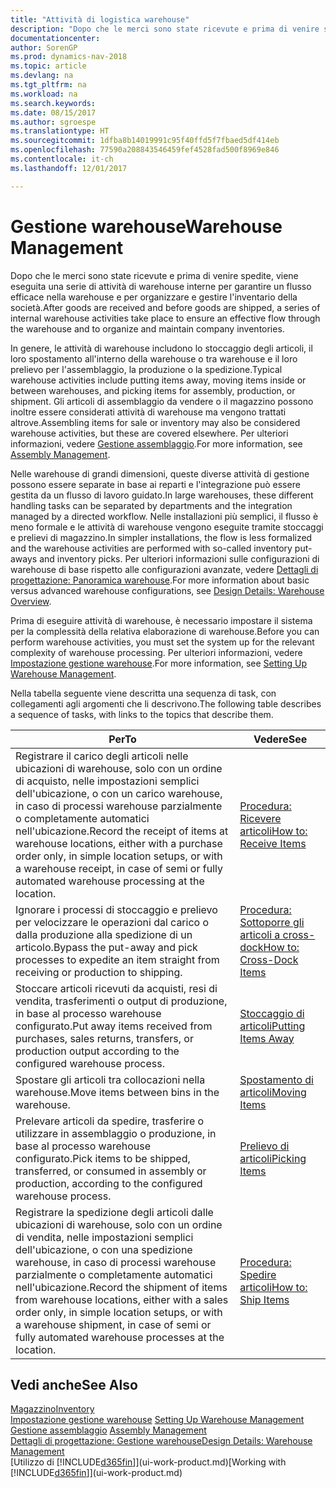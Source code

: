 ```yaml
---
title: "Attività di logistica warehouse"
description: "Dopo che le merci sono state ricevute e prima di venire spedite, viene eseguita una serie di attività di warehouse interne per garantire un flusso efficace nella warehouse e per organizzare e gestire l'inventario della società."
documentationcenter: 
author: SorenGP
ms.prod: dynamics-nav-2018
ms.topic: article
ms.devlang: na
ms.tgt_pltfrm: na
ms.workload: na
ms.search.keywords: 
ms.date: 08/15/2017
ms.author: sgroespe
ms.translationtype: HT
ms.sourcegitcommit: 1dfba8b14019991c95f40ffd5f7fbaed5df414eb
ms.openlocfilehash: 77590a208843546459fef4528fad500f8969e846
ms.contentlocale: it-ch
ms.lasthandoff: 12/01/2017

---
```

# <a name="warehouse-management"></a><span data-ttu-id="b8533-103">Gestione warehouse</span><span class="sxs-lookup"><span data-stu-id="b8533-103">Warehouse Management</span></span>
<span data-ttu-id="b8533-104">Dopo che le merci sono state ricevute e prima di venire spedite, viene eseguita una serie di attività di warehouse interne per garantire un flusso efficace nella warehouse e per organizzare e gestire l'inventario della società.</span><span class="sxs-lookup"><span data-stu-id="b8533-104">After goods are received and before goods are shipped, a series of internal warehouse activities take place to ensure an effective flow through the warehouse and to organize and maintain company inventories.</span></span>

<span data-ttu-id="b8533-105">In genere, le attività di warehouse includono lo stoccaggio degli articoli, il loro spostamento all'interno della warehouse o tra warehouse e il loro prelievo per l'assemblaggio, la produzione o la spedizione.</span><span class="sxs-lookup"><span data-stu-id="b8533-105">Typical warehouse activities include putting items away, moving items inside or between warehouses, and picking items for assembly, production, or shipment.</span></span> <span data-ttu-id="b8533-106">Gli articoli di assemblaggio da vendere o il magazzino possono inoltre essere considerati attività di warehouse ma vengono trattati altrove.</span><span class="sxs-lookup"><span data-stu-id="b8533-106">Assembling items for sale or inventory may also be considered warehouse activities, but these are covered elsewhere.</span></span> <span data-ttu-id="b8533-107">Per ulteriori informazioni, vedere [Gestione assemblaggio](assembly-assemble-items.md).</span><span class="sxs-lookup"><span data-stu-id="b8533-107">For more information, see [Assembly Management](assembly-assemble-items.md).</span></span>  

<span data-ttu-id="b8533-108">Nelle warehouse di grandi dimensioni, queste diverse attività di gestione possono essere separate in base ai reparti e l'integrazione può essere gestita da un flusso di lavoro guidato.</span><span class="sxs-lookup"><span data-stu-id="b8533-108">In large warehouses, these different handling tasks can be separated by departments and the integration managed by a directed workflow.</span></span> <span data-ttu-id="b8533-109">Nelle installazioni più semplici, il flusso è meno formale e le attività di warehouse vengono eseguite tramite stoccaggi e prelievi di magazzino.</span><span class="sxs-lookup"><span data-stu-id="b8533-109">In simpler installations, the flow is less formalized and the warehouse activities are performed with so-called inventory put-aways and inventory picks.</span></span> <span data-ttu-id="b8533-110">Per ulteriori informazioni sulle configurazioni di warehouse di base rispetto alle configurazioni avanzate, vedere [Dettagli di progettazione: Panoramica warehouse](design-details-warehouse-overview.md).</span><span class="sxs-lookup"><span data-stu-id="b8533-110">For more information about basic versus advanced warehouse configurations, see [Design Details: Warehouse Overview](design-details-warehouse-overview.md).</span></span>

<span data-ttu-id="b8533-111">Prima di eseguire attività di warehouse, è necessario impostare il sistema per la complessità della relativa elaborazione di warehouse.</span><span class="sxs-lookup"><span data-stu-id="b8533-111">Before you can perform warehouse activities, you must set the system up for the relevant complexity of warehouse processing.</span></span> <span data-ttu-id="b8533-112">Per ulteriori informazioni, vedere [Impostazione gestione warehouse](warehouse-setup-warehouse.md).</span><span class="sxs-lookup"><span data-stu-id="b8533-112">For more information, see [Setting Up Warehouse Management](warehouse-setup-warehouse.md).</span></span>

 <span data-ttu-id="b8533-113">Nella tabella seguente viene descritta una sequenza di task, con collegamenti agli argomenti che li descrivono.</span><span class="sxs-lookup"><span data-stu-id="b8533-113">The following table describes a sequence of tasks, with links to the topics that describe them.</span></span>   

|<span data-ttu-id="b8533-114">**Per**</span><span class="sxs-lookup"><span data-stu-id="b8533-114">**To**</span></span>|<span data-ttu-id="b8533-115">**Vedere**</span><span class="sxs-lookup"><span data-stu-id="b8533-115">**See**</span></span>|  
|------------|-------------|  
|<span data-ttu-id="b8533-116">Registrare il carico degli articoli nelle ubicazioni di warehouse, solo con un ordine di acquisto, nelle impostazioni semplici dell'ubicazione, o con un carico warehouse, in caso di processi warehouse parzialmente o completamente automatici nell'ubicazione.</span><span class="sxs-lookup"><span data-stu-id="b8533-116">Record the receipt of items at warehouse locations, either with a purchase order only, in simple location setups, or with a warehouse receipt, in case of semi or fully automated warehouse processing at the location.</span></span>|[<span data-ttu-id="b8533-117">Procedura: Ricevere articoli</span><span class="sxs-lookup"><span data-stu-id="b8533-117">How to: Receive Items</span></span>](warehouse-how-receive-items.md)|
|<span data-ttu-id="b8533-118">Ignorare i processi di stoccaggio e prelievo per velocizzare le operazioni dal carico o dalla produzione alla spedizione di un articolo.</span><span class="sxs-lookup"><span data-stu-id="b8533-118">Bypass the put-away and pick processes to expedite an item straight from receiving or production to shipping.</span></span>|[<span data-ttu-id="b8533-119">Procedura: Sottoporre gli articoli a cross-dock</span><span class="sxs-lookup"><span data-stu-id="b8533-119">How to: Cross-Dock Items</span></span>](warehouse-how-to-cross-dock-items.md)|    
|<span data-ttu-id="b8533-120">Stoccare articoli ricevuti da acquisti, resi di vendita, trasferimenti o output di produzione, in base al processo warehouse configurato.</span><span class="sxs-lookup"><span data-stu-id="b8533-120">Put away items received from purchases, sales returns, transfers, or production output according to the configured warehouse process.</span></span>|[<span data-ttu-id="b8533-121">Stoccaggio di articoli</span><span class="sxs-lookup"><span data-stu-id="b8533-121">Putting Items Away</span></span>](warehouse-put-away-items.md)|
|<span data-ttu-id="b8533-122">Spostare gli articoli tra collocazioni nella warehouse.</span><span class="sxs-lookup"><span data-stu-id="b8533-122">Move items between bins in the warehouse.</span></span>|[<span data-ttu-id="b8533-123">Spostamento di articoli</span><span class="sxs-lookup"><span data-stu-id="b8533-123">Moving Items</span></span>](warehouse-move-items.md)|
|<span data-ttu-id="b8533-124">Prelevare articoli da spedire, trasferire o utilizzare in assemblaggio o produzione, in base al processo warehouse configurato.</span><span class="sxs-lookup"><span data-stu-id="b8533-124">Pick items to be shipped, transferred, or consumed in assembly or production, according to the configured warehouse process.</span></span>|[<span data-ttu-id="b8533-125">Prelievo di articoli</span><span class="sxs-lookup"><span data-stu-id="b8533-125">Picking Items</span></span>](warehouse-pick-items.md)|
|<span data-ttu-id="b8533-126">Registrare la spedizione degli articoli dalle ubicazioni di warehouse, solo con un ordine di vendita, nelle impostazioni semplici dell'ubicazione, o con una spedizione warehouse, in caso di processi warehouse parzialmente o completamente automatici nell'ubicazione.</span><span class="sxs-lookup"><span data-stu-id="b8533-126">Record the shipment of items from warehouse locations, either with a sales order only, in simple location setups, or with a warehouse shipment, in case of semi or fully automated warehouse processes at the location.</span></span>|[<span data-ttu-id="b8533-127">Procedura: Spedire articoli</span><span class="sxs-lookup"><span data-stu-id="b8533-127">How to: Ship Items</span></span>](warehouse-how-ship-items.md)|  

## <a name="see-also"></a><span data-ttu-id="b8533-128">Vedi anche</span><span class="sxs-lookup"><span data-stu-id="b8533-128">See Also</span></span>  
 [<span data-ttu-id="b8533-129">Magazzino</span><span class="sxs-lookup"><span data-stu-id="b8533-129">Inventory</span></span>](inventory-manage-inventory.md)  
 <span data-ttu-id="b8533-130">[Impostazione gestione warehouse](warehouse-setup-warehouse.md)   </span><span class="sxs-lookup"><span data-stu-id="b8533-130">[Setting Up Warehouse Management](warehouse-setup-warehouse.md)   </span></span>  
 <span data-ttu-id="b8533-131">[Gestione assemblaggio](assembly-assemble-items.md)  </span><span class="sxs-lookup"><span data-stu-id="b8533-131">[Assembly Management](assembly-assemble-items.md)  </span></span>  
[<span data-ttu-id="b8533-132">Dettagli di progettazione: Gestione warehouse</span><span class="sxs-lookup"><span data-stu-id="b8533-132">Design Details: Warehouse Management</span></span>](design-details-warehouse-management.md)  
 <span data-ttu-id="b8533-133">[Utilizzo di [!INCLUDE[d365fin](includes/d365fin_md.md)]](ui-work-product.md)</span><span class="sxs-lookup"><span data-stu-id="b8533-133">[Working with [!INCLUDE[d365fin](includes/d365fin_md.md)]](ui-work-product.md)</span></span>  

